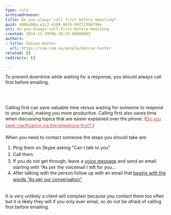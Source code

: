 ```yaml
---
type: rule
archivedreason: 
title: Do you always call first before emailing?
guid: 486ba08a-e1c2-4100-8616-94f213b6798e
uri: do-you-always-call-first-before-emailing
created: 2014-12-19T06:39:33.0000000Z
authors:
- title: Duncan Hunter
  url: https://ssw.com.au/people/duncan-hunter
related: []
redirects: []

---
```



​​​To prevent downtime while&#160;waiting for a response, you should always call first before emailing.
<br><excerpt class='endintro'></excerpt><br>
<p>​</p><p>Calling first can save valuable time versus waiting&#160;for someone to respond to your email, making you more productive. Calling first also&#160;saves time when discussing topics that are easier explained over the phone.&#160;​(<a href="/do-you-seek-clarification-via-the-telephone-first" style="color&#58;#cc4141;border-bottom-color&#58;#cc4141;line-height&#58;20.7999992370605px;">Do you seek clarification via the telephone first?&#160;​</a><span style="line-height&#58;20.7999992370605px;">​</span>)<br><br>When you need to contact someone&#160;the steps you should take are&#58;</p><p></p><ol><li><span style="line-height&#58;20.7999992370605px;">​Ping them on Skype asking &quot;Can I talk to&#160;you&quot;</span><br></li><li><span style="line-height&#58;20.7999992370605px;">Call them.&#160;</span></li><li><span style="line-height&#58;20.7999992370605px;"></span><span style="line-height&#58;20.7999992370605px;">If you do not get through, leave a&#160;<a href="/do-you-use-voice-recordings-when-appropriate">voice&#160;message​</a>​ and send an email starting with “As per the voicemail I left for you…​</span><br></li><li><span style="line-height&#58;20.7999992370605px;">After talking with the person&#160;follow up with an email that </span><a href="/do-you-send-＂as-per-our-conversation＂-emails" style="line-height&#58;20.7999992370605px;">begins with the words &quot;As per our conversation&quot;​</a><br></li></ol><p><span style="line-height&#58;20.7999992370605px;"><span style="line-height&#58;21px;">​<br></span></span>​It is very unlikely a client will complain because&#160;you contact them too often but it is likely they will if you only ever email, so do not be afraid of calling first before emailing.&#160;</p><div><span style="line-height&#58;21px;"><br></span></div>


